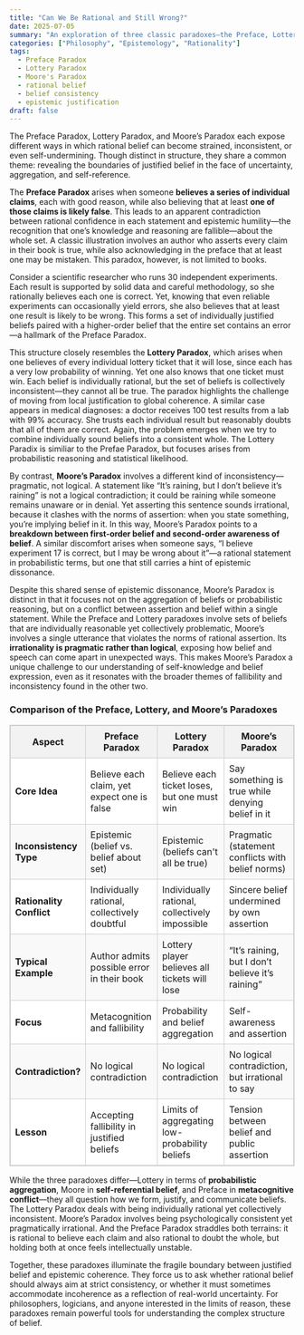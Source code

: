 ```yaml
---
title: "Can We Be Rational and Still Wrong?"
date: 2025-07-05
summary: "An exploration of three classic paradoxes—the Preface, Lottery, and Moore’s Paradoxes—and what they reveal about the limits of rational belief, consistency, and self-awareness."
categories: ["Philosophy", "Epistemology", "Rationality"]
tags:
  - Preface Paradox
  - Lottery Paradox
  - Moore's Paradox
  - rational belief
  - belief consistency
  - epistemic justification
draft: false
---
```


The Preface Paradox, Lottery Paradox, and Moore’s Paradox each expose different ways in which rational belief can become strained, inconsistent, or even self-undermining. Though distinct in structure, they share a common theme: revealing the boundaries of justified belief in the face of uncertainty, aggregation, and self-reference.

The **Preface Paradox** arises when someone **believes a series of individual claims**, each with good reason, while also believing that at least **one of those claims is likely false**. This leads to an apparent contradiction between rational confidence in each statement and epistemic humility—the recognition that one’s knowledge and reasoning are fallible—about the whole set. A classic illustration involves an author who asserts every claim in their book is true, while also acknowledging in the preface that at least one may be mistaken. This paradox, however, is not limited to books.

Consider a scientific researcher who runs 30 independent experiments. Each result is supported by solid data and careful methodology, so she rationally believes each one is correct. Yet, knowing that even reliable experiments can occasionally yield errors, she also believes that at least one result is likely to be wrong. This forms a set of individually justified beliefs paired with a higher-order belief that the entire set contains an error—a hallmark of the Preface Paradox. 

This structure closely resembles the **Lottery Paradox**, which arises when one believes of every individual lottery ticket that it will lose, since each has a very low probability of winning. Yet one also knows that one ticket must win. Each belief is individually rational, but the set of beliefs is collectively inconsistent—they cannot all be true. The paradox highlights the challenge of moving from local justification to global coherence. A similar case appears in medical diagnoses: a doctor receives 100 test results from a lab with 99% accuracy. She trusts each individual result but reasonably doubts that all of them are correct. Again, the problem emerges when we try to combine individually sound beliefs into a consistent whole. The Lottery Paradix is similiar to the Prefae Paradox, but focuses arises from probabilistic reasoning and statistical likelihood.

By contrast, **Moore’s Paradox** involves a different kind of inconsistency—pragmatic, not logical. A statement like “It’s raining, but I don’t believe it’s raining” is not a logical contradiction; it could be raining while someone remains unaware or in denial. Yet asserting this sentence sounds irrational, because it clashes with the norms of assertion: when you state something, you’re implying belief in it. In this way, Moore’s Paradox points to a **breakdown between first-order belief and second-order awareness of belief**. A similar discomfort arises when someone says, “I believe experiment 17 is correct, but I may be wrong about it”—a rational statement in probabilistic terms, but one that still carries a hint of epistemic dissonance. 

Despite this shared sense of epistemic dissonance, Moore’s Paradox is distinct in that it focuses not on the aggregation of beliefs or probabilistic reasoning, but on a conflict between assertion and belief within a single statement. While the Preface and Lottery paradoxes involve sets of beliefs that are individually reasonable yet collectively problematic, Moore’s involves a single utterance that violates the norms of rational assertion. Its **irrationality is pragmatic rather than logical**, exposing how belief and speech can come apart in unexpected ways. This makes Moore’s Paradox a unique challenge to our understanding of self-knowledge and belief expression, even as it resonates with the broader themes of fallibility and inconsistency found in the other two.

<h3>Comparison of the Preface, Lottery, and Moore’s Paradoxes</h3>

<table style="width:100%; border-collapse: collapse; border: 1px solid #ccc;">
  <thead>
    <tr style="background-color: #f2f2f2;">
      <th style="border: 1px solid #ccc; padding: 8px;">Aspect</th>
      <th style="border: 1px solid #ccc; padding: 8px;"><strong>Preface Paradox</strong></th>
      <th style="border: 1px solid #ccc; padding: 8px;"><strong>Lottery Paradox</strong></th>
      <th style="border: 1px solid #ccc; padding: 8px;"><strong>Moore’s Paradox</strong></th>
    </tr>
  </thead>
  <tbody>
    <tr style="background-color: #ffffff;">
      <td style="border: 1px solid #ccc; padding: 8px;"><strong>Core Idea</strong></td>
      <td style="border: 1px solid #ccc; padding: 8px;">Believe each claim, yet expect one is false</td>
      <td style="border: 1px solid #ccc; padding: 8px;">Believe each ticket loses, but one must win</td>
      <td style="border: 1px solid #ccc; padding: 8px;">Say something is true while denying belief in it</td>
    </tr>
    <tr style="background-color: #f9f9f9;">
      <td style="border: 1px solid #ccc; padding: 8px;"><strong>Inconsistency Type</strong></td>
      <td style="border: 1px solid #ccc; padding: 8px;">Epistemic (belief vs. belief about set)</td>
      <td style="border: 1px solid #ccc; padding: 8px;">Epistemic (beliefs can't all be true)</td>
      <td style="border: 1px solid #ccc; padding: 8px;">Pragmatic (statement conflicts with belief norms)</td>
    </tr>
    <tr style="background-color: #ffffff;">
      <td style="border: 1px solid #ccc; padding: 8px;"><strong>Rationality Conflict</strong></td>
      <td style="border: 1px solid #ccc; padding: 8px;">Individually rational, collectively doubtful</td>
      <td style="border: 1px solid #ccc; padding: 8px;">Individually rational, collectively impossible</td>
      <td style="border: 1px solid #ccc; padding: 8px;">Sincere belief undermined by own assertion</td>
    </tr>
    <tr style="background-color: #f9f9f9;">
      <td style="border: 1px solid #ccc; padding: 8px;"><strong>Typical Example</strong></td>
      <td style="border: 1px solid #ccc; padding: 8px;">Author admits possible error in their book</td>
      <td style="border: 1px solid #ccc; padding: 8px;">Lottery player believes all tickets will lose</td>
      <td style="border: 1px solid #ccc; padding: 8px;">“It’s raining, but I don’t believe it’s raining”</td>
    </tr>
    <tr style="background-color: #ffffff;">
      <td style="border: 1px solid #ccc; padding: 8px;"><strong>Focus</strong></td>
      <td style="border: 1px solid #ccc; padding: 8px;">Metacognition and fallibility</td>
      <td style="border: 1px solid #ccc; padding: 8px;">Probability and belief aggregation</td>
      <td style="border: 1px solid #ccc; padding: 8px;">Self-awareness and assertion</td>
    </tr>
    <tr style="background-color: #f9f9f9;">
      <td style="border: 1px solid #ccc; padding: 8px;"><strong>Contradiction?</strong></td>
      <td style="border: 1px solid #ccc; padding: 8px;">No logical contradiction</td>
      <td style="border: 1px solid #ccc; padding: 8px;">No logical contradiction</td>
      <td style="border: 1px solid #ccc; padding: 8px;">No logical contradiction, but irrational to say</td>
    </tr>
    <tr style="background-color: #ffffff;">
      <td style="border: 1px solid #ccc; padding: 8px;"><strong>Lesson</strong></td>
      <td style="border: 1px solid #ccc; padding: 8px;">Accepting fallibility in justified beliefs</td>
      <td style="border: 1px solid #ccc; padding: 8px;">Limits of aggregating low-probability beliefs</td>
      <td style="border: 1px solid #ccc; padding: 8px;">Tension between belief and public assertion</td>
    </tr>
  </tbody>
</table>

While the three paradoxes differ—Lottery in terms of **probabilistic aggregation**, Moore in **self-referential belief**, and Preface in **metacognitive conflict**—they all question how we form, justify, and communicate beliefs. The Lottery Paradox deals with being individually rational yet collectively inconsistent. Moore’s Paradox involves being psychologically consistent yet pragmatically irrational. And the Preface Paradox straddles both terrains: it is rational to believe each claim and also rational to doubt the whole, but holding both at once feels intellectually unstable.

Together, these paradoxes illuminate the fragile boundary between justified belief and epistemic coherence. They force us to ask whether rational belief should always aim at strict consistency, or whether it must sometimes accommodate incoherence as a reflection of real-world uncertainty. For philosophers, logicians, and anyone interested in the limits of reason, these paradoxes remain powerful tools for understanding the complex structure of belief.
